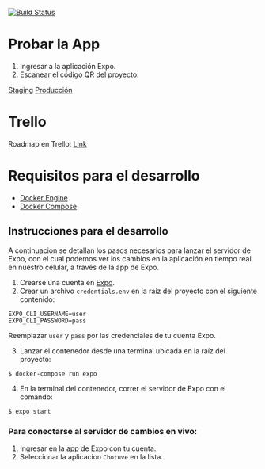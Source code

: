 [![Build Status](https://travis-ci.com/javier2409/Chotuve-Android.svg?token=6UKn2UCvxXefMef1FKs7&branch=master)](https://travis-ci.com/javier2409/Chotuve-Android)

Probar la App
=============

1. Ingresar a la aplicación Expo.
2. Escanear el código QR del proyecto:

[Staging](https://expo.io/@javier2409/Chotuve?release-channel=staging)
[Producción](https://expo.io/@javier2409/Chotuve?release-channel=prod)

Trello
========

Roadmap en Trello: [Link](https://trello.com/invite/b/8W86DsUl/ab98b2135c832c132ce42357f1546798/chotuve-android)

Requisitos para el desarrollo
=============================
- [Docker Engine](https://docs.docker.com/engine/install/)
- [Docker Compose](https://docs.docker.com/compose/install/)

## Instrucciones para el desarrollo

A continuacion se detallan los pasos necesarios para lanzar el servidor de Expo, con el cual podemos ver los cambios en la aplicación en tiempo real en nuestro celular, a través de la app de Expo.

1. Crearse una cuenta en [Expo](https://expo.io/).
2. Crear un archivo `credentials.env` en la raíz del proyecto con el siguiente contenido:

```
EXPO_CLI_USERNAME=user
EXPO_CLI_PASSWORD=pass
```
Reemplazar `user` y `pass` por las credenciales de tu cuenta Expo.

3. Lanzar el contenedor desde una terminal ubicada en la raíz del proyecto:

```console
$ docker-compose run expo
```

4. En la terminal del contenedor, correr el servidor de Expo con el comando:

```console
$ expo start
```

### Para conectarse al servidor de cambios en vivo:

1. Ingresar en la app de Expo con tu cuenta.
2. Seleccionar la aplicacion `Chotuve` en la lista.
